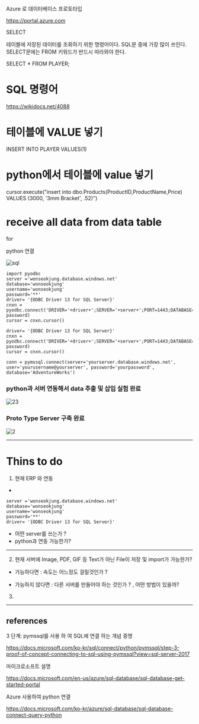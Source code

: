 Azure 로 데이터베이스 프로토타입 

https://portal.azure.com


SELECT

테이블에 저장된 데이터를 조회하기 위한 명령어이다.
SQL문 중에 가장 많이 쓰인다.
SELECT문에는 FROM 키워드가 반드시 따라와야 한다.


SELECT * FROM PLAYER;


# SQL 명령어

https://wikidocs.net/4088

# 테이블에 VALUE 넣기

INSERT INTO PLAYER VALUES(1)


# python에서 테이블에 value 넣기

 cursor.execute("insert into dbo.Products(ProductID,ProductName,Price) VALUES (3000, '3mm Bracket', .52)")
 
 
# receive all data from data table

for 



python 연결

![sql](https://user-images.githubusercontent.com/11300712/40904365-816b1866-6815-11e8-92f1-c27c75dd929d.JPG)

```
import pyodbc
server ='wonseokjung.database.windows.net'
database='wonseokjung'
username='wonseokjung'
password='**'
driver= '{ODBC Driver 13 for SQL Server}'
cnxn = pyodbc.connect('DRIVER='+driver+';SERVER='+server+';PORT=1443;DATABASE='+database+';UID='+username+';PWD='+ password)
cursor = cnxn.cursor()
```

```
driver= '{ODBC Driver 13 for SQL Server}'
cnxn = pyodbc.connect('DRIVER='+driver+';SERVER='+server+';PORT=1443;DATABASE='+database+';UID='+username+';PWD='+ password)
cursor = cnxn.cursor()
```
`conn = pymssql.connect(server='yourserver.database.windows.net', user='yourusername@yourserver', password='yourpassword', database='AdventureWorks')`

### python과 서버 연동해서 data 추출 및 삽입 실험 완료 
 
![23](https://user-images.githubusercontent.com/11300712/40948142-93b895c0-68a1-11e8-9822-cda7ed41351b.JPG)


### Proto Type Server 구축 완료 

![2](https://user-images.githubusercontent.com/11300712/40948143-93e20982-68a1-11e8-9b2f-19e201825053.JPG)



---

# Thins to do 

1. 현재 ERP 와 연동   
- 
```
server ='wonseokjung.database.windows.net'
database='wonseokjung'
username='wonseokjung'
password='**'
driver= '{ODBC Driver 13 for SQL Server}'
```
- 어떤 server를 쓰는가 ? 
- python과 연동 가능한가? 
 

---

2. 현재 서버에 Image, PDF, GIF 등 Text가 아닌 File이 저장 및 import가 가능한가? 

- 가능하다면 : 속도는 어느정도 걸릴것인가 ? 

- 가능하지 않다면 : 다른 서버를 만들어야 하는 것인가 ? , 어떤 방법이 있을까? 

3. 

---

## references


3 단계: pymssql를 사용 하 여 SQL에 연결 하는 개념 증명

https://docs.microsoft.com/ko-kr/sql/connect/python/pymssql/step-3-proof-of-concept-connecting-to-sql-using-pymssql?view=sql-server-2017


마이크로소프트 설명 

https://docs.microsoft.com/en-us/azure/sql-database/sql-database-get-started-portal


Azure 사용하여 python 연결

https://docs.microsoft.com/ko-kr/azure/sql-database/sql-database-connect-query-python
